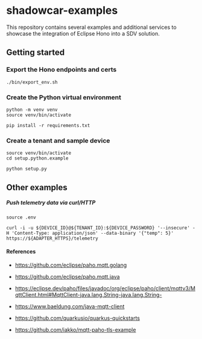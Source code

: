 # shadowcar-examples

This repository contains several examples and additional services to showcase the integration of Eclipse Hono into a SDV solution.

## Getting started

### Export the Hono endpoints and certs

```shell
./bin/export_env.sh
```

### Create the Python virtual environment

```shell
python -m venv venv
source venv/bin/activate

pip install -r requirements.txt
```

### Create a tenant and sample device

```shell
source venv/bin/activate
cd setup.python.example

python setup.py
```

## Other examples

##### Push telemetry data via curl/HTTP

```shell
source .env

curl -i -u ${DEVICE_ID}@${TENANT_ID}:${DEVICE_PASSWORD} '--insecure' -H 'Content-Type: application/json' --data-binary '{"temp": 5}' https://${ADAPTER_HTTPS}/telemetry
```

#### References

- https://github.com/eclipse/paho.mqtt.golang

- https://github.com/eclipse/paho.mqtt.java
- https://eclipse.dev/paho/files/javadoc/org/eclipse/paho/client/mqttv3/MqttClient.html#MqttClient-java.lang.String-java.lang.String-

- https://www.baeldung.com/java-mqtt-client

- https://github.com/quarkusio/quarkus-quickstarts
- https://github.com/iakko/mqtt-paho-tls-example
